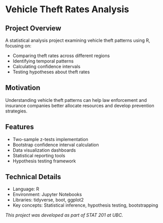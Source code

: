 # Vehicle Theft Rates Analysis
## Project Overview
A statistical analysis project examining vehicle theft patterns using R, focusing on:
* Comparing theft rates across different regions
* Identifying temporal patterns
* Calculating confidence intervals
* Testing hypotheses about theft rates

## Motivation
Understanding vehicle theft patterns can help law enforcement and insurance companies better allocate resources and develop prevention strategies.

## Features
* Two-sample z-tests implementation
* Bootstrap confidence interval calculation
* Data visualization dashboards
* Statistical reporting tools
* Hypothesis testing framework

## Technical Details
* Language: R
* Environment: Jupyter Notebooks
* Libraries: tidyverse, boot, ggplot2
* Key concepts: Statistical inference, hypothesis testing, bootstrapping
  
_This project was developed as part of STAT 201 at UBC._
